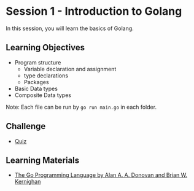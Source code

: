 # Session 1 - Introduction to Golang

In this session, you will learn the basics of Golang.

## Learning Objectives

- Program structure
  - Variable declaration and assignment
  - type declarations 
  - Packages
- Basic Data types
- Composite Data types

Note: Each file can be run by `go run main.go` in each folder.

## Challenge

- [Quiz](https://github.com/gophercises/quiz)

## Learning Materials

- [The Go Programming Language by Alan A. A. Donovan and Brian W. Kernighan](https://www.gopl.io/)